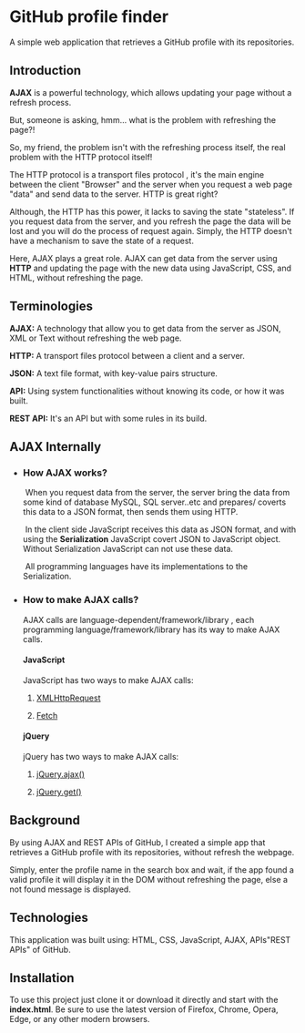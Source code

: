 # GitHub profile finder

A simple web application that retrieves a GitHub profile with its repositories.

## Introduction

**AJAX** is a powerful technology, which allows updating your page without a refresh process.

But, someone is asking, hmm... what is the problem with refreshing the page?!

So, my friend, the problem isn't with the refreshing process itself, the real problem with the HTTP protocol itself! 

The HTTP protocol is a transport files protocol , it's the main engine between the client "Browser" and the server when you request a web page "data" and send data to the server. HTTP is great right?

Although, the HTTP has this power, it lacks to saving the state "stateless". If you request data from the server, and you refresh the page the data will be lost and you will do the process of request again. Simply, the HTTP doesn't have a mechanism to save the state of a request.

Here, AJAX plays a great role. AJAX can get data from the server using **HTTP** and updating the page with the new data using JavaScript, CSS, and HTML, without refreshing the page.

## Terminologies

**AJAX:** A technology that allow you to get data from the server as JSON, XML or Text without refreshing the web page.

**HTTP:** A transport files protocol between a client and a server.

**JSON:** A text file format, with key-value pairs structure. 

**API:** Using system functionalities without knowing its code, or how it was built.

**REST API:** It's an API but with some rules in its build.



## AJAX Internally

- ### How AJAX works?

  ​     When you request data from the server, the server bring the data from some kind of database MySQL, SQL server..etc and prepares/ coverts this data to a JSON format, then sends them using HTTP.

  ​     In the client side JavaScript  receives this data as JSON format, and with using  the **Serialization** JavaScript  covert JSON to JavaScript object. Without Serialization JavaScript can not use these data.

  ​     All programming languages have its implementations to the Serialization.

- ### How to make AJAX calls?

  AJAX calls are language-dependent/framework/library , each programming language/framework/library  has its way to make AJAX calls.

  #### JavaScript

  JavaScript has two ways to make AJAX calls:

  1. [XMLHttpRequest](https://developer.mozilla.org/en-US/docs/Web/API/XMLHttpRequest)

     

  2. [Fetch](https://developer.mozilla.org/en-US/docs/Web/API/Fetch_API)

  #### jQuery 

  jQuery has two ways to make AJAX calls:

  1. [jQuery.ajax()](https://api.jquery.com/jquery.ajax/)

     

  2. [jQuery.get()](https://api.jquery.com/jquery.get/)

## Background

By using AJAX and REST APIs of GitHub, I created a simple app that retrieves a GitHub profile with its repositories, without refresh the webpage.

Simply, enter the profile name in the search box and wait, if the app found a valid profile it will display it in the DOM without refreshing the page, else a not found message is displayed.



## Technologies

This application was built using: HTML, CSS, JavaScript, AJAX, APIs"REST APIs" of GitHub.

## Installation

To use this project just clone it or download it directly and start with the **index.html**. Be sure to use the latest version of Firefox, Chrome, Opera, Edge, or any other modern browsers.



